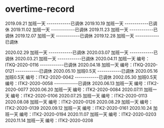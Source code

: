 # overtime-record
2019.09.21 加班一天		------------已调休
2019.10.19 加班一天		------------已调休
2019.11.02 加班一天		------------已调休
2019.11.23 加班一天		------------已调休
2019.12.07 加班一天		------------已调休
2019.12.28 加班一天		------------已调休

2020.02.29 加班一天		------------已调休
2020.03.07 加班一天		------------已调休
2020.03.21 加班一天		------------已调休
2020.04.11 加班一天  编号：ITKQ-2020-0116  ------------已调休
2020.04.18 加班一天  编号：ITKQ-2020-0121  ------------已调休
2020.05.10 加班0.5天						------------已调休
2020.05.16 加班0.5天 编号：ITK2-2020-0042	------------已调休
2002.05.30 加班0.5天 编号：ITK2-2020-0058	------------已调休
2020.06.13 加班一天  编号：ITK2-2020-0077
2020.06.20 加班一天  编号：ITK2-2020-0084
2020.07.11 加班一天  编号：ITK2-2020-0106
2020.07.25 加班一天  编号：ITK2-2020-0113
2020.08.08 加班一天  编号：ITK2-2020-0126
2020.08.29 加班一天  编号：ITK2-2020-0139
2020.09.12 加班一天  编号：ITK2-2020-0161
2020.10.24 加班一天  编号：ITK2-2020-0194
2020.11.07 加班一天  编号：ITK2-2020-0203
2020.11.14 加班一天  编号：ITK2-2020-0208

